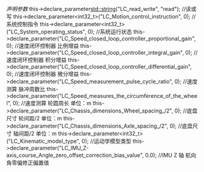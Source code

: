 *声明参数*
this->declare_parameter<std::string>("LC_read_write", "read");                                          //读或写
this->declare_parameter<int32_t>("LC_Motion_control_instruction", 0);                                   //系统控制指令
this->declare_parameter<int32_t>("LC_System_operating_status", 0);                                      //系统运行状态
this->declare_parameter<float>("LC_Speed_closed_loop_controller_proportional_gain", 0);                 //速度闭环控制器 比例增益
this->declare_parameter<float>("LC_Speed_closed_loop_controller_integral_gain", 0);                     //速度闭环控制器 积分增益
this->declare_parameter<float>("LC_Speed_closed_loop_controller_differential_gain", 0);                 //速度闭环控制器 微分增益
this->declare_parameter<float>("LC_Speed_measurement_pulse_cycle_ratio", 0);                            //速度测算 脉冲周数比
this->declare_parameter<float>("LC_Speed_measures_the_circumference_of_the_wheel", 0);                  //速度测算 轮圆周长 单位：m
this->declare_parameter<float>("LC_Chassis_dimensions_Wheel_spacing_/2", 0);                            //底盘尺寸 轮间距/2 单位：m
this->declare_parameter<float>("LC_Chassis_dimensions_Axle_spacing_/2", 0);                             //底盘尺寸 轴间距/2 单位：m
this->declare_parameter<int32_t>("LC_Kinematic_model_type", 0);                                         //运动学模型类型
this->declare_parameter<float>("LC_IMU_Z-axis_course_Angle_zero_offset_correction_bias_value", 0.0);      //IMU Z 轴 航向角零偏修正偏置值
